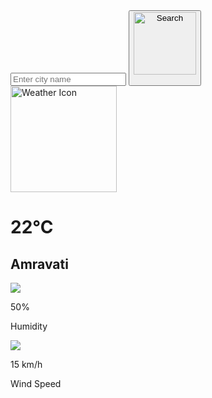 <!DOCTYPE html>
<html lang="en">
<head>
    <meta charset="UTF-8">
    <meta name="viewport" content="width=device-width, initial-scale=1.0">
    <title>Document</title>
    <link rel="stylesheet" href="style.css">
</head>
<body>
    <div class="card">
        <div class="search">
            <input type="text" placeholder="Enter city name" spellcheck="false">
        <button><img src="images\search.png" alt="Search"width="100px" height="100px">
            <br><br>
        </button>
        </div>
        <div class="weather">
            <img src="images\weatherbg.png" height="170px" width="170px" alt="Weather Icon">
            <h1 class="temp">22°C</h1>
            <h2 class="city">Amravati</h2>
            <div class="details">
                <div class="col">
                    <img src="images\humidity.png">
                    <div>
                        <p class="humidity">50%</p>
                    <p>Humidity</p>
                    </div>
                </div>
                <div class="col">
                    <img src="images\wind.png">
                    <div>
                    <p class="wind">15 km/h</p>
                    <p>Wind Speed</p>
            </div>
        </div>
    </div>
</div>
    
<script>
const apiKey = "c55ce1f8fa937e4dedee1c273e9896ed";

async function checkwhethere(city) {
    const apiUrl = `https://api.openweathermap.org/data/2.5/weather?units=metric&q=${city}&appid=${apiKey}`;
    try {
        const response = await fetch(apiUrl);
        const data = await response.json();
        console.log(data);
        if (data.cod !== 200) {
            document.querySelector(".city").innerHTML = "City not found";
            document.querySelector(".temp").innerHTML = "--";
            document.querySelector(".humidity").innerHTML = "--";
            document.querySelector(".wind").innerHTML = "--";
            return;
        }
        document.querySelector(".city").innerHTML = data.name;
        document.querySelector(".temp").innerHTML = `${Math.round(data.main.temp)}°C`;
        document.querySelector(".humidity").innerHTML = `${data.main.humidity}%`;
        document.querySelector(".wind").innerHTML = `${data.wind.speed} km/h`;
    } catch (error) {
        console.error("Error fetching weather:", error);
    }
}

// Enable search button to fetch weather for entered city
document.querySelector("button").addEventListener("click", function() {
    const city = document.querySelector("input").value.trim();
    if (city) {
        checkwhethere(city);
    }
});

// Optionally, show default city on load
</script>

</body>
</html>
